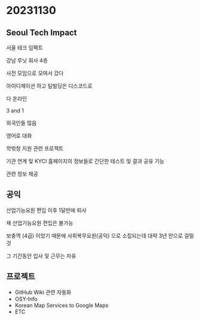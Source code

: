 # 20231130

## Seoul Tech Impact

서울 테크 임팩트

강남 루닛 회사 4층

사전 모임으로 모여서 갔다

아이디제이션 하고 팀빌딩은 디스코드로

다 온라인

3 and 1

외국인들 많음

영어로 대화

학밖청 지원 관련 프로젝트

기관 연계 및 KYCI 홈페이지의 정보들로 간단한 테스트 및 결과 공유 기능

관련 정보 제공

## 공익

산업기능요원 편입 이후 1달만에 퇴사

재 산업기능요원 편입은 불가능

보충역 (4급) 이었기 때문에 사회복무요원(공익) 으로 소집되는데 대략 3년 안으로 걸릴 것

그 기간동안 입사 및 근무는 자유

## 프로젝트

* GitHub Wiki 관련 자동화
* OSY-Info
* Korean Map Services to Google Maps
* ETC
